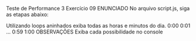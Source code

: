 Teste de Performance 3
Exercício 09
ENUNCIADO
No arquivo script.js, siga as etapas abaixo:

Utilizando loops aninhados exiba todas as horas e minutos do dia.
0:00
0:01
...
0:59
1:00
OBSERVAÇÕES
Exiba cada possibilidade no console
